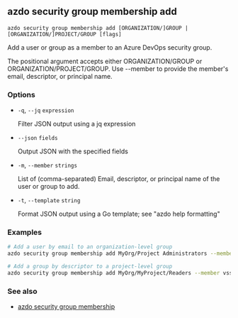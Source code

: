 ## azdo security group membership add
```
azdo security group membership add [ORGANIZATION/]GROUP | [ORGANIZATION/]PROJECT/GROUP [flags]
```
Add a user or group as a member to an Azure DevOps security group.

The positional argument accepts either ORGANIZATION/GROUP or ORGANIZATION/PROJECT/GROUP.
Use --member to provide the member's email, descriptor, or principal name.

### Options


* `-q`, `--jq` `expression`

	Filter JSON output using a jq expression

* `--json` `fields`

	Output JSON with the specified fields

* `-m`, `--member` `strings`

	List of (comma-separated) Email, descriptor, or principal name of the user or group to add.

* `-t`, `--template` `string`

	Format JSON output using a Go template; see &#34;azdo help formatting&#34;


### Examples

```bash
# Add a user by email to an organization-level group
azdo security group membership add MyOrg/Project Administrators --member user@example.com

# Add a group by descriptor to a project-level group
azdo security group membership add MyOrg/MyProject/Readers --member vssgp.Uy0xLTItMw==
```

### See also

* [azdo security group membership](./azdo_security_group_membership.md)
